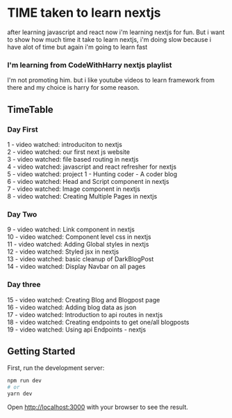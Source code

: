 # TIME taken to learn nextjs
after learning javascript and react now i'm learning nextjs for fun.
But i want to show how much time it take to learn nextjs, i'm doing slow because i have alot of time but again i'm going to learn fast

### I'm learning from CodeWithHarry nextjs playlist
I'm not promoting him. but i like youtube videos to learn framework from there and my choice is harry for some reason.

## TimeTable

### Day First
1 - video watched: introduciton to nextjs <br>
2 - video watched: our first next js website <br>
3 - video watched: file based routing in nextjs <br>
4 - video watched: javascript and react refresher for nextjs <br>
5 - video watched: project 1 - Hunting coder - A coder blog <br>
6 - video watched: Head and Script component in nextjs <br>
7 - video watched: Image component in nextjs <br>
8 - video watched: Creating Multiple Pages in nextjs <br>

### Day Two
9 - video watched: Link component in nextjs <br>
10 - video watched: Component level css in nextjs <br>
11 - video watched: Adding Global styles in nextjs <br>
12 - video watched: Styled jsx in nextjs <br>
13 - video watched: basic cleanup of DarkBlogPost <br>
14 - video watched: Display Navbar on all pages <br>

### Day three
15 - video watched: Creating Blog and Blogpost page <br>
16 - video watched: Adding blog data as json <br>
17 - video watched: Introduction to api routes in nextjs <br>
18 - video watched: Creating endpoints to get one/all blogposts <br>
19 - video watched: Using api Endpoints - nextjs <br>



## Getting Started

First, run the development server:

```bash
npm run dev
# or
yarn dev
```

Open [http://localhost:3000](http://localhost:3000) with your browser to see the result.

